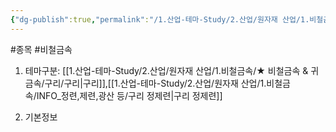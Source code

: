 ```yaml
---
{"dg-publish":true,"permalink":"/1.산업-테마-Study/2.산업/원자재 산업/1.비철금속/정제련업/종목/퉁링/","created":"2024-11-20T21:02:28.795+09:00","updated":"2025-06-26T12:51:43.980+09:00"}
---
```


#종목 #비철금속 


1. 테마구분: [[1.산업-테마-Study/2.산업/원자재 산업/1.비철금속/★ 비철금속 & 귀금속/구리/구리\|구리]],[[1.산업-테마-Study/2.산업/원자재 산업/1.비철금속/INFO_정련,제련,광산 등/구리 정제련\|구리 정제련]]

2. 기본정보
